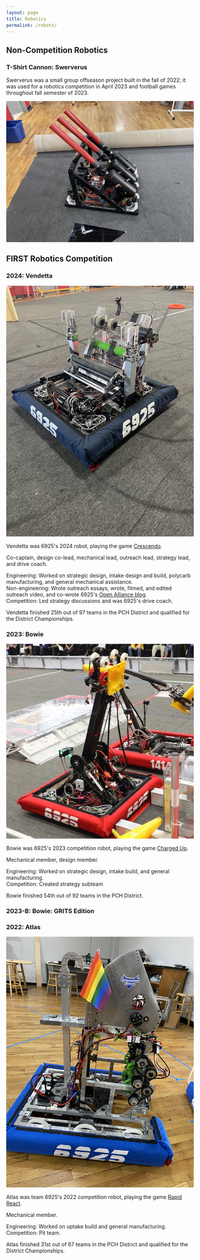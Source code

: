 ```yaml
---
layout: page
title: Robotics
permalink: /robots/
---
```


## Non-Competition Robotics

### T-Shirt Cannon: Swerverus

Swerverus was a small group offseason project built in the fall of 2022; it was used for a robotics competition in April 2023 and football games throughout fall semester of 2023.

![Swerverus](/images/cannon.jpeg)

## FIRST Robotics Competition 

### 2024: Vendetta

![Vendetta](/images/6925_2024.jpg)

Vendetta was 6925's 2024 robot, playing the game [Crescendo](https://www.youtube.com/watch?v=9keeDyFxzY4). 

Co-captain, design co-lead, mechanical lead, outreach lead, strategy lead, and drive coach.

Engineering: Worked on strategic design, intake design and build, polycarb manufacturing, and general mechanical assistance.\
Non-engineering: Wrote outreach essays, wrote, filmed, and edited outreach video, and co-wrote 6925's [Open Alliance blog](https://www.chiefdelphi.com/t/frc-team-6925-woodward-academy-robotics-2024-build-thread-open-alliance/443629).\
Competition: Led strategy discussions and was 6925's drive coach.

Vendetta finished 25th out of 97 teams in the PCH District and qualified for the District Championships.

### 2023: Bowie 

![Bowie](/images/6925_2023.jpg)

Bowie was 6925's 2023 competition robot, playing the game [Charged Up](https://www.youtube.com/watch?v=0zpflsYc4PA).

Mechanical member, design member.

Engineering: Worked on strategic design, intake build, and general manufacturing.\
Competition: Created strategy subteam

Bowie finished 54th out of 92 teams in the PCH District.

### 2023-B: Bowie: GRITS Edition 

### 2022: Atlas 

![Atlas](/6925_2022.JPG)

Atlas was team 6925's 2022 competition robot, playing the game [Rapid React](https://www.youtube.com/watch?v=LgniEjI9cCM).

Mechanical member.

Engineering: Worked on uptake build and general manufacturing.\
Competition: Pit team.

Atlas finished 31st out of 67 teams in the PCH District and qualified for the District Championships.






